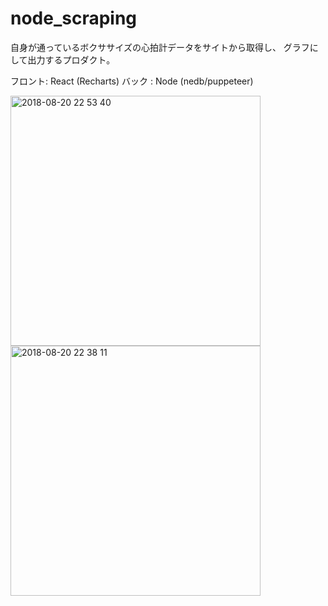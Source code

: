 # node_scraping

自身が通っているボクササイズの心拍計データをサイトから取得し、
グラフにして出力するプロダクト。

フロント: React (Recharts)
バック : Node (nedb/puppeteer)

<img width="400" alt="2018-08-20 22 53 40" src="https://user-images.githubusercontent.com/18731884/44344722-59b33300-a4cc-11e8-8e07-3ea3ac5e32bb.png"><img width="400" alt="2018-08-20 22 38 11" src="https://user-images.githubusercontent.com/18731884/44344709-4c964400-a4cc-11e8-96a1-27a77b72872c.png">
